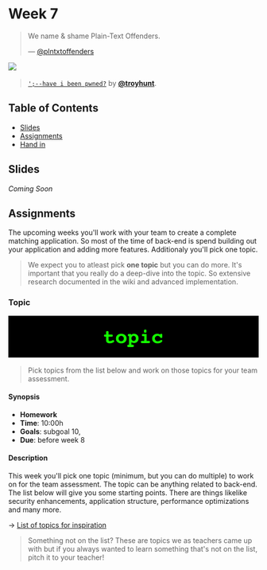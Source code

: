 # Week 7

> We name & shame Plain-Text Offenders.
>
> — [@plntxtoffenders][quote-author]

[![][inspiration-cover]][inspiration-link]

> [`';--have i been pwned?`][inspiration-link] by
> [**@troyhunt**][inspiration-author].


## Table of Contents

*  [Slides](#slides)
*  [Assignments](#assignments)
*  [Hand in](#hand-in)

## Slides

_Coming Soon_

## Assignments

The upcoming weeks you'll work with your team to create a complete matching application. So most of the time of back-end is spend building out your application and adding more features. Additionaly you'll pick one topic.

> We expect you to atleast pick **one topic** but you can do more. It's important that you really do a deep-dive into the topic. So extensive research documented in the wiki and advanced implementation.

### Topic

![Topic banner](assets/banners/topic.jpg)

> Pick topics from the list below and work on those topics for your team assessment.

#### Synopsis

*   **Homework**
*   **Time**: 10:00h
*   **Goals**: subgoal 10,
*   **Due**: before week 8

#### Description
This week you'll pick one topic (minimum, but you can do multiple) to work on for the team assessment. The topic can be anything related to back-end. The list below will give you some starting points. There are things likelike security enhancements, application structure, performance optimizations and many more.

→ [List of topics for inspiration][topics]

> Something not on the list? These are topics we as teachers came up with but if you always wanted to learn something that's not on the list, pitch it to your teacher!

[quote-author]: https://twitter.com/plntxtoffenders?lang=en
[inspiration-cover]: assets/images/pwned.png
[inspiration-link]: https://haveibeenpwned.com/About
[inspiration-author]: https://twitter.com/troyhunt

[issues]: https://github.com/cmda-bt/be-course-20-21/issues/new/choose
[topics]: /topics.md